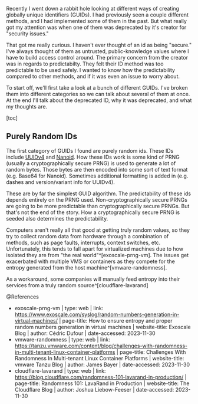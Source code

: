 Recently I went down a rabbit hole looking at different ways of creating globally unique identifiers (GUIDs). I had previously seen a couple different methods, and I had implemented some of them in the past. But what really got my attention was when one of them was deprecated by it's creator for "security issues."

That got me really curious. I haven't ever thought of an id as being "secure." I've always thought of them as untrusted, public-knowledge values where I have to build access control around. The primary concern from the creator was in regards to predictabilty. They felt their ID method was too predictable to be used safely. I wanted to know how the predictability compared to other methods, and if it was even an issue to worry about.

To start off, we'll first take a look at a bunch of different GUIDs. I've broken them into different categories so we can talk about several of them at once. At the end I'll talk about the deprecated ID, why it was deprecated, and what my thoughts are.

[toc]

## Purely Random IDs

The first category of GUIDs I found are purely random ids. These IDs include [UUIDv4](https://datatracker.ietf.org/doc/html/rfc4122#section-4.4) and [Nanoid](https://github.com/ai/nanoid). How these IDs work is some kind of PRNG (usually a cryptographically secure PRNG) is used to generate a lot of random bytes. Those bytes are then encoded into some sort of text format (e.g. Base64 for Nanoid). Sometimes additional formatting is added in (e.g. dashes and version/variant info for UUIDv4).

These are by far the simplest GUID algorithm. The predictability of these ids depends entirely on the PRNG used. Non-cryptographically secure PRNGs are going to be more predictable than cryptographically secure PRNGs. But that's not the end of the story. How a cryptographically secure PRNG is seeded also determines the predictability.

Computers aren't really all that good at getting truly random values, so they try to collect random data from hardware through a combination of methods, such as page faults, interrupts, context switches, etc. Unfortunately, this tends to fall apart for virtualized machines due to how isolated they are from "the real world"^[exoscale-prng-vm]. The issues get exacerbated with multiple VMS or containers as they compete for the entropy generated from the host machine^[vmware-randomness].

As a workaround, some companies will manually feed entropy into their services from a truly random source^[cloudflare-lavarand]

@References
* exoscale-prng-vm
  | type: web
  | link: https://www.exoscale.com/syslog/random-numbers-generation-in-virtual-machines/
  | page-title: How to ensure entropy and proper random numbers generation in virtual machines
  | website-title: Exoscale Blog
  | author: Cédric Dufour
  | date-accessed: 2023-11-30
* vmware-randomness
  | type: web
  | link: https://tanzu.vmware.com/content/blog/challenges-with-randomness-in-multi-tenant-linux-container-platforms
  | page-title: Challenges With Randomness In Multi-tenant Linux Container Platforms
  | website-title: vmware Tanzu Blog
  | author: James Bayer
  | date-accessed: 2023-11-30
* cloudflare-lavarand
  | type: web
  | link: https://blog.cloudflare.com/randomness-101-lavarand-in-production/
  | page-title: Randomness 101: LavaRand in Production
  | website-title: The Cloudflare Blog
  | author: Joshua Liebow-Feeser
  | date-accessed: 2023-11-30
